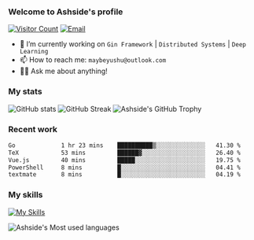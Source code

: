 ### Welcome to Ashside's profile

[![Visitor Count](https://visitor-badge.laobi.icu/badge?page_id=Ashside)](https://github.com/Ashside)
[![Email](https://img.shields.io/badge/Email-maybeyushu@outlook.com-blue)](mailto:maybeyushu@outlook.com)

- 🔭 I’m currently working on `Gin Framework` | `Distributed Systems` | `Deep Learning`
- 📫 How to reach me: `maybeyushu@outlook.com`
- 👨‍💻 Ask me about anything!

### My stats

![GitHub stats](https://github-readme-stats.vercel.app/api?username=Ashside&show_icons=true)
![GitHub Streak](https://github-readme-streak-stats.herokuapp.com/?user=Ashside)
![Ashside's GitHub Trophy](https://github-profile-trophy.vercel.app/?username=Ashside&theme=onedark)



### Recent work

<!--START_SECTION:waka-->

```txt
Go             1 hr 23 mins    ██████████▒░░░░░░░░░░░░░░   41.30 %
TeX            53 mins         ██████▓░░░░░░░░░░░░░░░░░░   26.40 %
Vue.js         40 mins         █████░░░░░░░░░░░░░░░░░░░░   19.75 %
PowerShell     8 mins          █░░░░░░░░░░░░░░░░░░░░░░░░   04.41 %
textmate       8 mins          █░░░░░░░░░░░░░░░░░░░░░░░░   04.19 %
```

<!--END_SECTION:waka-->

### My skills

[![My Skills](https://skillicons.dev/icons?i=go,python,cpp,vue)](https://skillicons.dev)

![Ashside's Most used languages](https://github-readme-stats.vercel.app/api/top-langs/?username=Ashside&layout=compact&hide_border=true&langs_count=10)


